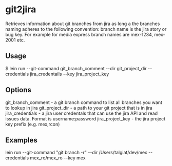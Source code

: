 # git2jira

Retrieves information about git branches from jira as long a the branches naming adheres to the following convention: branch name is the jira story or bug key. For example for media express branch names are mex-1234, mex-2001 etc. 

## Usage

$ lein run --git-command git_branch_comment --dir git_project_dir --credentials jira_credentails --key jira_project_key

## Options

git_branch_comment - a git branch command to list all branches you want to lookup in jira
git_project_dir - a path to your git project that is in jira
jira_credentials - a jira user credentals that can use the jira API and read issues data. Format is username:password
jira_project_key - the jira project key prefix (e.g. mex,rcon)

## Examples
lein run --git-command "git branch -r" --dir /Users/talgiat/dev/mex --credentials mex_ro/mex_ro --key mex